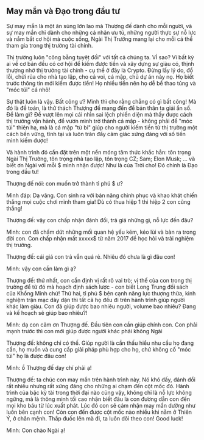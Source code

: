 ## May mắn và Đạo trong đầu tư

Sự may mắn là một ân sủng lớn lao mà Thượng đế dành cho mỗi người, và sự may mắn chỉ dành cho những cá nhân ưu tú, những người thực sự nỗ lực và nắm bắt cơ hội mà cuộc sống, Ngài Thị Trường mang lại cho mỗi cá thể tham gia trong thị trường tài chính.

Thị trường luôn "công bằng tuyệt đối" với tất cả chúng ta. VÌ sao? Vì bất kỳ ai về cơ bản đều có cơ hội để kiếm được tiền và xây dựng sự giàu có, thịnh thượng nhờ thị trường tài chính - cụ thể ở đây là Crypto. Đừng lấy lý do, đổ lỗi, chửi rủa cho nhà tạo lập, cho cá voi, cá mập, chủ dự án này nọ. Họ biết trước thông tin mới kiếm được tiền! Họ nhiều tiền nên họ dễ bề thao túng và "móc túi" cá nhỏ!

Sự thật luôn là vậy. Bất công ư? Mình thì cho rằng chẳng có gì bất công! Mà đó là đề toán, là thử thách Thượng đế mang đến để bản thân ta giải ẩn số. Để làm gì? Để vượt lên mọi cái nhìn sai lệch phiến diện mà thấy được cách thị trường vận hành, để vươn mình trở thành cá mập - không phải để "móc túi" thiên hạ, mà là cá mập "từ bi" giúp cho người kiếm tiền từ thị trường một cách bền vững, tĩnh tại và luôn tràn đầy cảm giác xứng đáng với số tiền mình kiếm được!

Và hành trình đó cần đặt trên một nền móng tâm thức khắc hẳn: tôn trọng Ngài Thị Trường, tôn trọng nhà tạo lập, tôn trọng CZ; Sam; Elon Musk; ... và biết ơn Ngài với mỗi $ mình nhận được! Như là của Trời cho! Đó chính là Đạo trong đầu tư!

Thượng đế nói: con muốn trở thành tỉ phú $ ư?

Mình đáp: Dạ vâng. Con sinh ra với bản năng chinh phục và khao khát chiến thắng mọi cuộc chơi mình tham gia! Dù có thua hiệp 1 thì hiệp 2 con cũng thắng!

Thượng đế: vậy con chấp nhận đánh đổi, trả giá những gì, nỗ lực đến đâu?

Mình: con đã chấm dứt những mối quan hệ yếu kém, kéo lùi và bàn ra trong đời con. Con chấp nhận mất xxxxx$ từ năm 2017 để học hỏi và trải nghiệm thị trường. 

Thượng đế: cái giá con trả vẫn quá rẻ. Nhiêu đó chưa là gì đâu con!

Mình: vậy con cần làm gì ạ?

Thượng đế: thứ nhất, con cần định vị rất rõ vai trò; vị thế của con trong thị trường để từ đó mà hoạch định sách lược - con biết Long Trung đối sách của Khổng Minh chứ! Thứ hai, tỉ phú $ bên cạnh năng lực thượng thừa, kinh nghiệm trận mạc dày dặn thì tất cả họ đều đi trên hành trình giúp người khác làm giàu. Con đã giúp được bao nhiêu người, volume bao nhiêu? Đang và kế hoạch sẽ giúp bao nhiêu?!

Mình: dạ con cảm ơn Thượng đế. Đầu tiên con cần giúp chính con. Con phải mạnh trước thì con mới giúp được người khác phải không Ngài

Thượng đế: không chỉ có thế. Giúp người là cần thấu hiểu nhu cầu họ đang cần, họ muốn và cung cấp giải pháp phù hợp cho họ, chứ không cố "móc túi" họ là được đâu con!

Mình: ồ Thượng đế dạy chí phải ạ!

Thượng đế: ta chúc con may mắn trên hành trình này. Nó khó đấy, đánh đổi rất nhiều nhưng rất xứng đáng cho những ai chạm đến cột mốc đó. Hành trình của bậc kỳ tài trong thời đại nào cũng vậy, không chỉ là nỗ lực không ngừng, mà là thông minh tối cao nhận biết đâu là con đường dẫn con đến mọi kho báu từ lúc xuất phát. Lúc đó con sẽ cảm nhận may mắn dường như luôn bên cạnh con! Còn con đến được cột mốc nào nhiều khi nằm ở Thiên Ý, ở chân mệnh. Thắp đuốc lên mà đi, ta luôn dõi theo con! Good luck!

Mình: Con chào Ngài ạ!